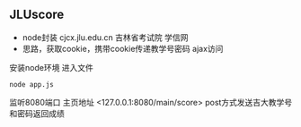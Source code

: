## JLUscore
 * node封装 cjcx.jlu.edu.cn 吉林省考试院 学信网
* 思路，获取cookie，携带cookie传递教学号密码
ajax访问<br>

安装node环境 
进入文件 
```
node app.js
```

监听8080端口
主页地址 <127.0.0.1:8080/main/score>
post方式发送吉大教学号和密码返回成绩
